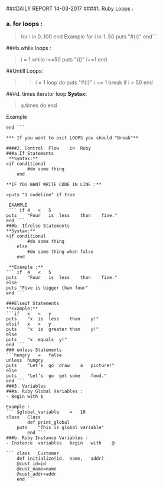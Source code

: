 ###DAILY REPORT 14-03-2017
####1. Ruby Loops :
### a. for loops :
>for i in 0..100
	end	
Example
for i in 1..50
puts "#{i}"
end```

###b.while loops :
 >i = 1
  while  i<=50
  puts "{i}"
  i+=1
  end 
  
##Untill Loops:
>> i	=	1
loop	do
puts	"#{i}"
i	+=	1
break	if	i	>	50
end 

###d. times iterator loop
  **Systax:** 
>a.times do
end

Example 
``` 5.times	do
end ```

*** If you want to exit LOOPS you should "Break"**

####2. Control	Flow	in	Ruby
###a.If Statements
 **Syntax:**
>if conditional
		#do some thing
	end 
	
**IF YOU WANT WRITE CODE IN LINE :**

>puts "1 codeline" if true

 EXAMPLE
 ``` if	4	<	5
puts	"Four	is	less	than	five."
end ```
###b. If/else Statements
**Systax:**
>if conditional
		#do some thing
	else
		#do some thing when false
	end

 **Example :**
``` if	4	<	5
puts	"Four	is	less	than	five."
else 
puts "Five is bigger than four"
end ```

###Elseif Statements
**Example:**
```if	x	<	y		
puts	"x	is	less	than	y!"
elsif	x	>	y
puts	"x	is	greater	than	y!"
else
puts	"x	equals	y!"
end ```
### unless Statements
```hungry	=	false
unless	hungry
puts	"Let’s	go	draw	a	picture!"
else
puts	"Let’s	go	get	some	food."
end ```
###3. Variables 
###a. Ruby Global Variables : 
- Begin with $

Example :
``` $global_variable	=	10
class	Class
		def	print_global
	puts	"This is global variable"
		end ```
###b. Ruby Instance Variables :
- Instance	variables	begin	with	@

``` class	Customer
	def	initialize(id,	name,	addr)
	@cust_id=id
	@cust_name=name
	@cust_addr=addr
	end ```
	
			
  
